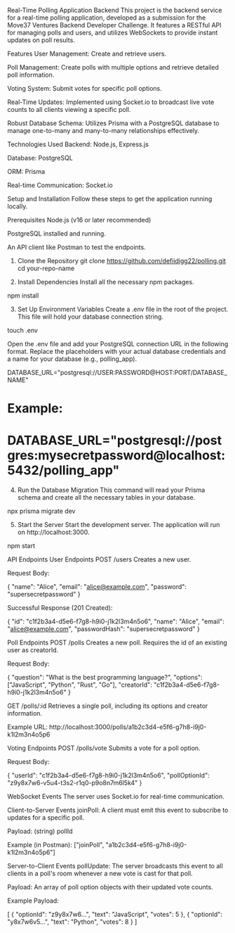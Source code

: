 Real-Time Polling Application Backend
This project is the backend service for a real-time polling application, developed as a submission for the Move37 Ventures Backend Developer Challenge. It features a RESTful API for managing polls and users, and utilizes WebSockets to provide instant updates on poll results.

Features
User Management: Create and retrieve users.

Poll Management: Create polls with multiple options and retrieve detailed poll information.

Voting System: Submit votes for specific poll options.

Real-Time Updates: Implemented using Socket.io to broadcast live vote counts to all clients viewing a specific poll.

Robust Database Schema: Utilizes Prisma with a PostgreSQL database to manage one-to-many and many-to-many relationships effectively.

Technologies Used
Backend: Node.js, Express.js

Database: PostgreSQL

ORM: Prisma

Real-time Communication: Socket.io

Setup and Installation
Follow these steps to get the application running locally.

Prerequisites
Node.js (v16 or later recommended)

PostgreSQL installed and running.

An API client like Postman to test the endpoints.

1. Clone the Repository
git clone https://github.com/defiidigg22/polling.git
cd your-repo-name

2. Install Dependencies
Install all the necessary npm packages.

npm install

3. Set Up Environment Variables
Create a .env file in the root of the project. This file will hold your database connection string.

touch .env

Open the .env file and add your PostgreSQL connection URL in the following format. Replace the placeholders with your actual database credentials and a name for your database (e.g., polling_app).

DATABASE_URL="postgresql://USER:PASSWORD@HOST:PORT/DATABASE_NAME"

# Example:
# DATABASE_URL="postgresql://postgres:mysecretpassword@localhost:5432/polling_app"

4. Run the Database Migration
This command will read your Prisma schema and create all the necessary tables in your database.

npx prisma migrate dev

5. Start the Server
Start the development server. The application will run on http://localhost:3000.

npm start

API Endpoints
User Endpoints
POST /users
Creates a new user.

Request Body:

{
  "name": "Alice",
  "email": "alice@example.com",
  "password": "supersecretpassword"
}

Successful Response (201 Created):

{
  "id": "c1f2b3a4-d5e6-f7g8-h9i0-j1k2l3m4n5o6",
  "name": "Alice",
  "email": "alice@example.com",
  "passwordHash": "supersecretpassword"
}

Poll Endpoints
POST /polls
Creates a new poll. Requires the id of an existing user as creatorId.

Request Body:

{
  "question": "What is the best programming language?",
  "options": ["JavaScript", "Python", "Rust", "Go"],
  "creatorId": "c1f2b3a4-d5e6-f7g8-h9i0-j1k2l3m4n5o6"
}

GET /polls/:id
Retrieves a single poll, including its options and creator information.

Example URL: http://localhost:3000/polls/a1b2c3d4-e5f6-g7h8-i9j0-k1l2m3n4o5p6

Voting Endpoints
POST /polls/vote
Submits a vote for a poll option.

Request Body:

{
  "userId": "c1f2b3a4-d5e6-f7g8-h9i0-j1k2l3m4n5o6",
  "pollOptionId": "z9y8x7w6-v5u4-t3s2-r1q0-p9o8n7m6l5k4"
}

WebSocket Events
The server uses Socket.io for real-time communication.

Client-to-Server Events
joinPoll: A client must emit this event to subscribe to updates for a specific poll.

Payload: (string) pollId

Example (in Postman): ["joinPoll", "a1b2c3d4-e5f6-g7h8-i9j0-k1l2m3n4o5p6"]

Server-to-Client Events
pollUpdate: The server broadcasts this event to all clients in a poll's room whenever a new vote is cast for that poll.

Payload: An array of poll option objects with their updated vote counts.

Example Payload:

[
  { "optionId": "z9y8x7w6...", "text": "JavaScript", "votes": 5 },
  { "optionId": "y8x7w6v5...", "text": "Python", "votes": 8 }
]
